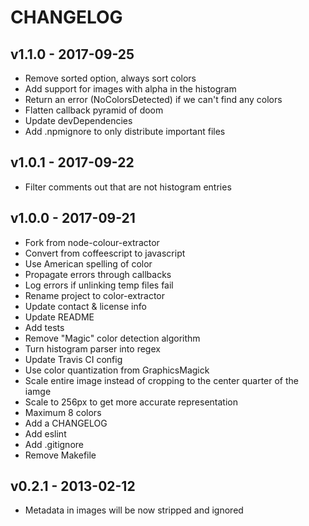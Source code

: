 # CHANGELOG

## v1.1.0 - 2017-09-25
* Remove sorted option, always sort colors
* Add support for images with alpha in the histogram
* Return an error (NoColorsDetected) if we can't find any colors
* Flatten callback pyramid of doom
* Update devDependencies
* Add .npmignore to only distribute important files

## v1.0.1 - 2017-09-22
* Filter comments out that are not histogram entries

## v1.0.0 - 2017-09-21
* Fork from node-colour-extractor
* Convert from coffeescript to javascript
* Use American spelling of color
* Propagate errors through callbacks
* Log errors if unlinking temp files fail
* Rename project to color-extractor
* Update contact & license info
* Update README
* Add tests
* Remove "Magic" color detection algorithm
* Turn histogram parser into regex
* Update Travis CI config
* Use color quantization from GraphicsMagick
* Scale entire image instead of cropping to the center quarter of the iamge
* Scale to 256px to get more accurate representation
* Maximum 8 colors
* Add a CHANGELOG
* Add eslint
* Add .gitignore
* Remove Makefile

## v0.2.1 - 2013-02-12
* Metadata in images will be now stripped and ignored
